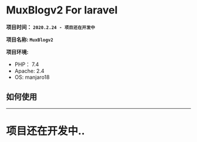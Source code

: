 # MuxBlogv2 For laravel

**项目时间： `2020.2.24 - 项目还在开发中`**

**项目名称: `MuxBlogv2`**

**项目环境:**

-   PHP： 7.4
-   Apache: 2.4
-   OS: manjaro18

## 如何使用

---

# 项目还在开发中..
